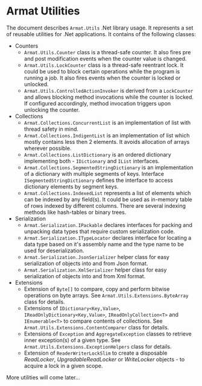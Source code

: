 ﻿# Armat Utilities

The document describes `Armat.Utils` .Net library usage. It represents a set of reusable utilities for .Net applications. It contains of the following classes:
- Counters
	- `Armat.Utils.Counter` class is a thread-safe counter. It also fires pre and post modification events when the counter value is changed.
	- `Armat.Utils.LockCounter` class is a thread-safe reentrant lock. It could be used to block certain operations while the program is running a job. It also fires events when the counter is locked or unlocked.
	- `Armat.Utils.ControlledActionInvoker` is derived from a `LockCounter` and allows blocking method invocations while the counter is locked. If configured accordingly, method invocation triggers upon unlocking the counter.
- Collections
	- `Armat.Collections.ConcurrentList` is an implementation of list with thread safety in mind.
	- `Armat.Collections.IndigentList` is an implementation of list which mostly contains less then 2 elements. It avoids allocation of arrays wherever possible.
	- `Armat.Collections.ListDictionary` is an ordered dictionary implementing both - `IDictionary` and `IList` interfaces.
	- `Armat.Collections.SegmentedStringDictionary` is an implementation of a dictionary with multiple segments of keys. Interface `ISegmentedStringDictionary` defines the interface to access dictionary elements by segment keys.
	- `Armat.Collections.IndexedList` represents a list of elements which can be indexed by any field(s). It could be used as in-memory table of rows indexed by different columns. There are several indexing methods like hash-tables or binary trees.
- Serialization
	- `Armat.Serialization.IPackable` declares interfaces for packing and unpacking data types that require custom serialization code.
	- `Armat.Serialization.ITypeLocator` declares interface for locating a data type based on it's assembly name and the type name to be used for deserialization.
	- `Armat.Serialization.JsonSerializer` helper class for easy serialization of objects into and from Json format.
	- `Armat.Serialization.XmlSerializer` helper class for easy serialization of objects into and from Xml format.
- Extensions
	- Extension of `Byte[]` to compare, copy and perform bitwise operations on byte arrays. See `Armat.Utils.Extensions.ByteArray` class for details.
	- Extensions of `IDictionary<Key,Value>`, `IReadOnlyDictionary<Key,Value>`, `IReadOnlyCollection<T>` and `IEnumerable<T>` to compare contents of collections. See `Armat.Utils.Extensions.ContentComparer` class for details.
	- Extensions of `Exception` and `AggregateException` classes to retrieve inner exception(s) of a given type. See `Armat.Utils.Extensions.ExceptionHelpers` class for details.
	- Extension of `ReaderWriterLockSlim` to create a disposable *ReadLocker*, *UpgradableReadLocker* or *WriteLocker* objects - to acquire a lock in a given scope.

More utilities will come later...